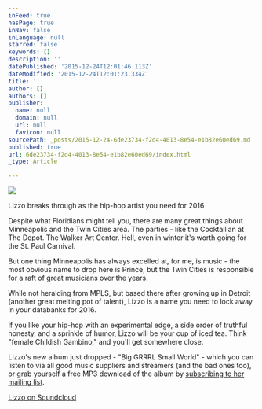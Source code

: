 ```yaml
---
inFeed: true
hasPage: true
inNav: false
inLanguage: null
starred: false
keywords: []
description: ''
datePublished: '2015-12-24T12:01:46.113Z'
dateModified: '2015-12-24T12:01:23.334Z'
title: ''
author: []
authors: []
publisher:
  name: null
  domain: null
  url: null
  favicon: null
sourcePath: _posts/2015-12-24-6de23734-f2d4-4013-8e54-e1b82e60ed69.md
published: true
url: 6de23734-f2d4-4013-8e54-e1b82e60ed69/index.html
_type: Article

---
```

![](https://the-grid-user-content.s3-us-west-2.amazonaws.com/07da7c3e-5f05-430a-8caf-9e8b71f8b944.jpg)

Lizzo breaks through as the hip-hop artist you need for 2016

Despite what Floridians might tell you, there are many great things about Minneapolis and the Twin Cities area. The parties - like the Cocktailian at The Depot. The Walker Art Center. Hell, even in winter it's worth going for the St. Paul Carnival. 

But one thing Minneapolis has always excelled at, for me, is music - the most obvious name to drop here is Prince, but the Twin Cities is responsible for a raft of great musicians over the years.

While not heralding from MPLS, but based there after growing up in Detroit (another great melting pot of talent), Lizzo is a name you need to lock away in your databanks for 2016\.

If you like your hip-hop with an experimental edge, a side order of truthful honesty, and a sprinkle of humor, Lizzo will be your cup of iced tea. Think "female Childish Gambino," and you'll get somewhere close.

Lizzo's new album just dropped - "Big GRRRL Small World" - which you can listen to via all good music suppliers and streamers (and the bad ones too), or grab yourself a free MP3 download of the album by [subscribing to her mailing list][0].

[Lizzo on Soundcloud][1]

[0]: http://www.lizzomusic.com/
[1]: https://soundcloud.com/lizzomusic